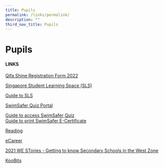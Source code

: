 ```yaml
---
title: Pupils
permalink: /links/permalink/
description: ""
third_nav_title: Pupils
---
```


Pupils
======

#### LINKS  
  
[Qifa Shine Registration Form 2022](https://docs.google.com/forms/d/e/1FAIpQLSelryU6eVLAdods-AvBsw2B-xMj8pEBUcfxdnPCzqIUPYbbtg/viewform?usp=sf_link)  
  
[Singapore Student Learning Space (SLS)](https://vle.learning.moe.edu.sg/login)  
  
[Guide to SLS](/files/Guide%20to%20SLS.pdf)
  
[SwimSafer Quiz Portal](https://members.myactivesg.com/swimsafer/)  
  
[Guide to access SwimSafer Quiz](/files/Guidelines%20to%20access%20SwimSafer%202.pdf)  
[Guide to print SwimSafer E-Certificate](/files/SwimSafer%20E-Certificate%20User%20Guide%20(For%20Parents)-compressed.pdf)
  
[Reading](https://qifapri-moe-edu-sg-admin.cwp.sg/links/pupils/reading)  
  
[eCareer](https://www.myskillsfuture.gov.sg/content/student/en/primary.html)  
  
[2021 WE STories - Getting to know Secondary Schools in the West Zone](https://online.fliphtml5.com/obrr/vrmu/#p=1)  
  
[KooBits](https://member.koobits.com/)